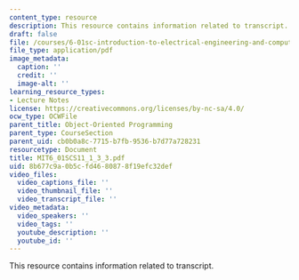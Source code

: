 ```yaml
---
content_type: resource
description: This resource contains information related to transcript.
draft: false
file: /courses/6-01sc-introduction-to-electrical-engineering-and-computer-science-i-spring-2011/8b677c9a0b5cfd4680878f19efc32def_MIT6_01SCS11_1_3_3.pdf
file_type: application/pdf
image_metadata:
  caption: ''
  credit: ''
  image-alt: ''
learning_resource_types:
- Lecture Notes
license: https://creativecommons.org/licenses/by-nc-sa/4.0/
ocw_type: OCWFile
parent_title: Object-Oriented Programming
parent_type: CourseSection
parent_uid: cb0b0a8c-7715-b7fb-9536-b7d77a728231
resourcetype: Document
title: MIT6_01SCS11_1_3_3.pdf
uid: 8b677c9a-0b5c-fd46-8087-8f19efc32def
video_files:
  video_captions_file: ''
  video_thumbnail_file: ''
  video_transcript_file: ''
video_metadata:
  video_speakers: ''
  video_tags: ''
  youtube_description: ''
  youtube_id: ''
---
```

This resource contains information related to transcript.